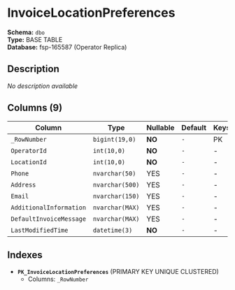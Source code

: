 # InvoiceLocationPreferences

**Schema:** `dbo`  
**Type:** BASE TABLE  
**Database:** fsp-165587 (Operator Replica)

## Description

*No description available*

## Columns (9)

| Column | Type | Nullable | Default | Keys | Description |
|--------|------|----------|---------|------|-------------|
| `_RowNumber` | `bigint(19,0)` | **NO** | `-` | PK | - |
| `OperatorId` | `int(10,0)` | **NO** | `-` | - | - |
| `LocationId` | `int(10,0)` | **NO** | `-` | - | - |
| `Phone` | `nvarchar(50)` | YES | `-` | - | - |
| `Address` | `nvarchar(500)` | YES | `-` | - | - |
| `Email` | `nvarchar(150)` | YES | `-` | - | - |
| `AdditionalInformation` | `nvarchar(MAX)` | YES | `-` | - | - |
| `DefaultInvoiceMessage` | `nvarchar(MAX)` | YES | `-` | - | - |
| `LastModifiedTime` | `datetime(3)` | **NO** | `-` | - | - |

## Indexes

- **`PK_InvoiceLocationPreferences`** (PRIMARY KEY UNIQUE CLUSTERED)
  - Columns: `_RowNumber`
